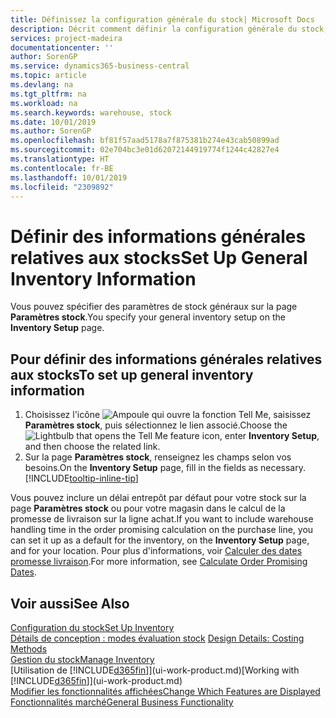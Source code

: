 ```yaml
---
title: Définissez la configuration générale du stock| Microsoft Docs
description: Décrit comment définir la configuration générale du stock, telles que la souche de numéros et les magasins, de façon à pouvoir, par exemple, gérer votre entrepôt et votre stock.
services: project-madeira
documentationcenter: ''
author: SorenGP
ms.service: dynamics365-business-central
ms.topic: article
ms.devlang: na
ms.tgt_pltfrm: na
ms.workload: na
ms.search.keywords: warehouse, stock
ms.date: 10/01/2019
ms.author: SorenGP
ms.openlocfilehash: bf81f57aad5178a7f875381b274e43cab50899ad
ms.sourcegitcommit: 02e704bc3e01d62072144919774f1244c42827e4
ms.translationtype: HT
ms.contentlocale: fr-BE
ms.lasthandoff: 10/01/2019
ms.locfileid: "2309892"
---
```

# <a name="set-up-general-inventory-information"></a><span data-ttu-id="b095b-103">Définir des informations générales relatives aux stocks</span><span class="sxs-lookup"><span data-stu-id="b095b-103">Set Up General Inventory Information</span></span>
<span data-ttu-id="b095b-104">Vous pouvez spécifier des paramètres de stock généraux sur la page **Paramètres stock**.</span><span class="sxs-lookup"><span data-stu-id="b095b-104">You specify your general inventory setup on the **Inventory Setup** page.</span></span>

## <a name="to-set-up-general-inventory-information"></a><span data-ttu-id="b095b-105">Pour définir des informations générales relatives aux stocks</span><span class="sxs-lookup"><span data-stu-id="b095b-105">To set up general inventory information</span></span>
1. <span data-ttu-id="b095b-106">Choisissez l'icône ![Ampoule qui ouvre la fonction Tell Me](media/ui-search/search_small.png "Dites-moi ce que vous voulez faire"), saisissez **Paramètres stock**, puis sélectionnez le lien associé.</span><span class="sxs-lookup"><span data-stu-id="b095b-106">Choose the ![Lightbulb that opens the Tell Me feature](media/ui-search/search_small.png "Tell me what you want to do") icon, enter **Inventory Setup**, and then choose the related link.</span></span>
2. <span data-ttu-id="b095b-107">Sur la page **Paramètres stock**, renseignez les champs selon vos besoins.</span><span class="sxs-lookup"><span data-stu-id="b095b-107">On the **Inventory Setup** page, fill in the fields as necessary.</span></span> [!INCLUDE[tooltip-inline-tip](includes/tooltip-inline-tip_md.md)]

<span data-ttu-id="b095b-108">Vous pouvez inclure un délai entrepôt par défaut pour votre stock sur la page **Paramètres stock** ou pour votre magasin dans le calcul de la promesse de livraison sur la ligne achat.</span><span class="sxs-lookup"><span data-stu-id="b095b-108">If you want to include warehouse handling time in the order promising calculation on the purchase line, you can set it up as a default for the inventory, on the **Inventory Setup** page, and for your location.</span></span> <span data-ttu-id="b095b-109">Pour plus d'informations, voir [Calculer des dates promesse livraison](sales-how-to-calculate-order-promising-dates.md).</span><span class="sxs-lookup"><span data-stu-id="b095b-109">For more information, see [Calculate Order Promising Dates](sales-how-to-calculate-order-promising-dates.md).</span></span>  

## <a name="see-also"></a><span data-ttu-id="b095b-110">Voir aussi</span><span class="sxs-lookup"><span data-stu-id="b095b-110">See Also</span></span>
[<span data-ttu-id="b095b-111">Configuration du stock</span><span class="sxs-lookup"><span data-stu-id="b095b-111">Set Up Inventory</span></span>](inventory-setup-inventory.md)  
<span data-ttu-id="b095b-112">[Détails de conception : modes évaluation stock](design-details-costing-methods.md)  </span><span class="sxs-lookup"><span data-stu-id="b095b-112">[Design Details: Costing Methods](design-details-costing-methods.md)  </span></span>  
[<span data-ttu-id="b095b-113">Gestion du stock</span><span class="sxs-lookup"><span data-stu-id="b095b-113">Manage Inventory</span></span>](inventory-manage-inventory.md)  
<span data-ttu-id="b095b-114">[Utilisation de [!INCLUDE[d365fin](includes/d365fin_md.md)]](ui-work-product.md)</span><span class="sxs-lookup"><span data-stu-id="b095b-114">[Working with [!INCLUDE[d365fin](includes/d365fin_md.md)]](ui-work-product.md)</span></span>  
[<span data-ttu-id="b095b-115">Modifier les fonctionnalités affichées</span><span class="sxs-lookup"><span data-stu-id="b095b-115">Change Which Features are Displayed</span></span>](ui-experiences.md)  
[<span data-ttu-id="b095b-116">Fonctionnalités marché</span><span class="sxs-lookup"><span data-stu-id="b095b-116">General Business Functionality</span></span>](ui-across-business-areas.md)
